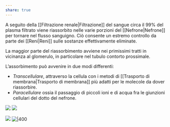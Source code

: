 ```yaml
---
share: true
---
```

A seguito della [[Filtrazione renale|Filtrazione]] del sangue circa il 99% del plasma filtrato viene riassorbito nelle varie porzioni del [[Nefrone|Nefrone]] per tornare nel flusso sanguigno.
Ciò consente un estremo controllo da parte dei [[Reni|Reni]] sulle sostanze effettivamente eliminate.

La maggior parte del riassorbimento avviene nei primissimi tratti in vicinanza al glomerulo, in particolare nel tubulo contorto prossimale.

L’assorbimento può avvenire in due modi differenti:
- *Transcellulare*, attraverso la cellula con i metodi di [[Trasporto di membrana|Trasporto di membrana]] più adatti per le molecole da dover riassorbire.
- *Paracellulare* ossia il passaggio di piccoli ioni e di acqua fra le giunzioni cellulari del dotto del nefrone.

![](41d4333e82beec7b3c9b75b4c01a70dc_MD5%201.png)
![](b9a7e0e3b11df1563caaa9db4ad4a6cb_MD5%201.png) 

![](0e6d1f67a755dcc35695a4743d1c4892_MD5%201.png)
![|400](ed0f054c78262f3e07119407c5933ba1_MD5%201.png)